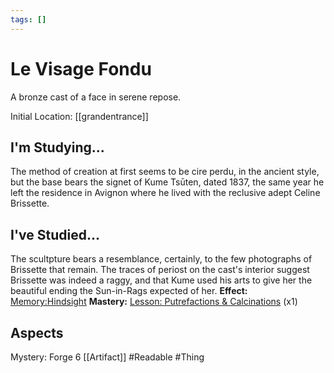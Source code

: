 ```yaml
---
tags: []
---
```

# Le Visage Fondu
A bronze cast of a face in serene repose.

Initial Location: [[grandentrance]]
## I'm Studying...
The method of creation at first seems to be cire perdu, in the ancient style, but the base bears the signet of Kume Tsūten, dated 1837, the same year he left the residence in Avignon where he lived with the reclusive adept Celine Brissette.
## I've Studied...
The scultpture bears a resemblance, certainly, to the few photographs of Brissette that remain. The traces of periost on the cast's interior suggest Brissette was indeed a raggy, and that Kume used his arts to give her the beautiful ending the Sun-in-Rags expected of her.
**Effect:** [Memory:Hindsight](https://uadaf.theevilroot.xyz/rowenarium/element/mem.hindsight)
**Mastery:** [Lesson: Putrefactions & Calcinations](https://uadaf.theevilroot.xyz/rowenarium/element/x.putrefactions.calcinations) (x1)
## Aspects
Mystery: Forge 6
[[Artifact]]
#Readable
#Thing